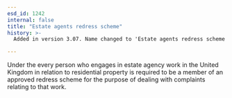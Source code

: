 ```yaml
---
esd_id: 1242
internal: false
title: "Estate agents redress scheme"
history: >-
  Added in version 3.07. Name changed to 'Estate agents redress scheme' in version 4.00.

---
```


Under the every person who engages in estate agency work in the United Kingdom in relation to residential property is required to be a member of an approved redress scheme for the purpose of dealing with complaints relating to that work.

